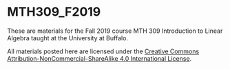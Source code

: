 # MTH309_F2019
These are materials for the Fall 2019 course MTH 309 Introduction to Linear Algebra taught at the University at Buffalo.

All materials posted here are licensed under the [Creative Commons Attribution-NonCommercial-ShareAlike 4.0 International License](https://creativecommons.org/licenses/by-nc-sa/4.0/).
